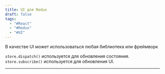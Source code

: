 ```yaml
---
title: UI для Redux
draft: false
tags:
  - "#React"
  - "#Redux"
  - "#UI"
---
```

В качестве UI может использоваться любая библиотека или фреймворк

`store.dispatch()` используется для обновления состояния.
`store.subscribe()` используется для обновления UI.

_____
